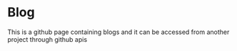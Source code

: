 # Blog
This is a github page containing blogs and it can be accessed from another project through github apis
